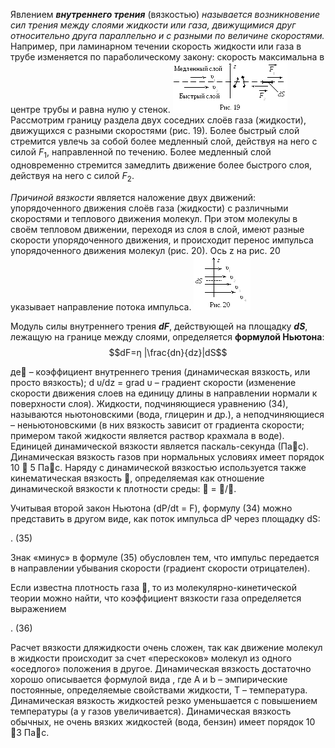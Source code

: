 Явлением **_внутреннего трения_** (вязкостью) _называется возникновение сил трения между слоями жидкости или газа, движущимися друг относительно друга параллельно и с разными по величине скоростями._ Например, при ламинарном течении скорость жидкости или газа в трубе изменяется по параболическому закону: скорость максимальна в центре трубы и равна нулю у стенок.
![](./img/img-VmPzo_.png) 
Рассмотрим границу раздела двух соседних слоёв газа (жидкости), движущихся с разными скоростями (рис. 19). Более быстрый слой стремится увлечь за собой более медленный слой, действуя на него с силой $F_{1}$, направленной по течению. Более медленный слой одновременно стремится замедлить движение более быстрого слоя, действуя на него с силой $F_{2}$.

_Причиной вязкости_ является наложение двух движений: упорядоченного движения слоёв газа (жидкости) с различными скоростями и теплового движения молекул. При этом молекулы в своём тепловом движении, переходя из слоя в слой, имеют разные скорости упорядоченного движения, и происходит перенос импульса упорядоченного движения молекул (рис. 20). Ось z на рис. 20 указывает направление потока импульса.
![](./img/20240417104103.png)

Модуль силы внутреннего трения **_dF_**, действующей на площадку **_dS_**, лежащую на границе между слоями, определяется **формулой Ньютона**:
$$dF=η  |\frac{dn}{dz}|dS$$


де – коэффициент внутреннего трения (динамическая вязкость, или просто вязкость); d υ/dz = grad υ – градиент скорости (изменение скорости движения слоев на единицу длины в направлении нормали к поверхности слоя). Жидкости, подчиняющиеся уравнению (34), называются ньютоновскими (вода, глицерин и др.), а неподчиняющиеся – неньютоновскими (в них вязкость зависит от градиента скорости; примером такой жидкости является раствор крахмала в воде). Единицей динамической вязкости является паскаль-секунда (Пас). Динамическая вязкость газов при нормальных условиях имеет порядок 10  5 Пас.
Наряду с динамической вязкостью используется также кинематическая вязкость , определяемая как отношение динамической вязкости к плотности среды:  = /.

Учитывая второй закон Ньютона (dP/dt = F), формулу (34) можно представить в другом виде, как поток импульса dР через площадку dS:

. (35)

Знак «минус» в формуле (35) обусловлен тем, что импульс передается в направлении убывания скорости (градиент скорости отрицателен).

Если известна плотность газа , то из молекулярно-кине­тической теории можно найти, что коэффициент вязкости газа определяется выражением

. (36)

Расчет вязкости дляжидкости очень сложен, так как движение молекул в жидкости происходит за счет «перескоков» молекул из одного «оседлого» положения в другое. Динамическая вязкость достаточно хорошо описывается формулой вида , где А и b – эмпирические постоянные, определяемые свойствами жидкости, Т – температура. Динамическая вязкость жидкостей резко уменьшается с повышением температуры (а у газов увеличивается). Динамическая вязкость обычных, не очень вязких жидкостей (вода, бензин) имеет порядок 10 3 Пас.
